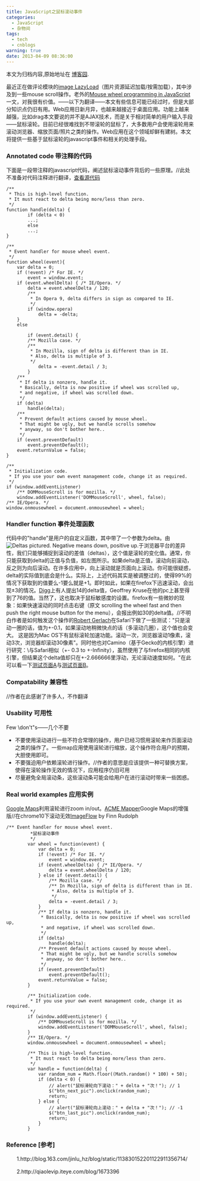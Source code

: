 ```yaml
---
title: JavaScript之鼠标滚动事件
categories:
  - JavaScript
  - 杂物间
tags:
  - tech
  - cnblogs
warning: true
date: 2013-04-09 08:36:00
---
```


<div class="history-article">本文为归档内容,原始地址在 <a href="http://www.cnblogs.com/hustskyking/archive/2013/04/09/mousewheel.html" target="_blank">博客园</a>.</div>

<p><span>最近正在做评论模块的</span><a href="http://blog.163.com/jinlu_hz/blog/static/11383015220112251147684/" target="_blank">image LazyLoad</a><span>（图片资源延迟加载/按需加载），其中涉及到一些mouse scroll操作。老外的</span><a href="http://adomas.org/javascript-mouse-wheel/" rel="nofollow" target="_blank">Mouse wheel programming in JavaScript</a><span>一文，对我很有价值。</span><span>&mdash;&mdash;以下为翻译&mdash;&mdash;</span><span>本文有些信息可能已经过时，但是大部分知识点仍旧有用。</span><span>Web应用日新月异，也越来越接近于桌面应用。功能上越来越强，比如drag<drop（拖拽），autocompletition（自动完成/自动补全）等等。在AJAX的配合下，这些应用都易于实现。</span><span>本文要说的并不是AJAX技术，而是关于相对简单的用户输入手段&mdash;&mdash;鼠标滚轮。目前已经很难找到不带滚轮的鼠标了，大多数用户会使用滚轮用来滚动浏览器、缩放页面/照片之类的操作。Web应用在这个领域却鲜有建树。本文将提供一些基于鼠标滚轮的javascript事件和相关的处理手段。</span></p>
<h3>Annotated code 带注释的代码</h3>
<p>
<span>下面是一段带注释的javascript代码，阐述鼠标滚动事件背后的一些原理。</span><span>//此处不准备对代码注释进行翻译，<a href="http://adomas.org/javascript-mouse-wheel/plain.html" rel="nofollow" target="_blank">查看源代码</a></span></p>



```
/**
 * This is high-level function.
 * It must react to delta being more/less than zero.
 */
function handle(delta) {
        if (delta < 0)
        ...;
        else
        ...;
}

/**
 * Event handler for mouse wheel event.
 */
function wheel(event){
    var delta = 0;
    if (!event) /* For IE. */
        event = window.event;
    if (event.wheelDelta) { /* IE/Opera. */
        delta = event.wheelDelta / 120;
        /**
         * In Opera 9, delta differs in sign as compared to IE.
         */
        if (window.opera)
            delta = -delta;
    }
    else

        if (event.detail) {
        /** Mozilla case. */
        /**
         * In Mozilla, sign of delta is different than in IE.
         * Also, delta is multiple of 3.
         */
            delta = -event.detail / 3;
        }
    /**
     * If delta is nonzero, handle it.
     * Basically, delta is now positive if wheel was scrolled up,
     * and negative, if wheel was scrolled down.
     */
    if (delta)
        handle(delta);
    /**
     * Prevent default actions caused by mouse wheel.
     * That might be ugly, but we handle scrolls somehow
     * anyway, so don't bother here..
     */
    if (event.preventDefault)
        event.preventDefault();
    event.returnValue = false;
}

/**
 * Initialization code.
 * If you use your own event management code, change it as required.
 */
if (window.addEventListener)
    /** DOMMouseScroll is for mozilla. */
    window.addEventListener('DOMMouseScroll', wheel, false);
/** IE/Opera. */
window.onmousewheel = document.onmousewheel = wheel;  

```



<h3>Handler function 事件处理函数</h3>
<p><span>代码中的"handle"是用户的自定义函数，其中带了一个参数为delta。由</span><img src="http://adomas.org/javascript-mouse-wheel/deltas.png" alt="Deltas pictured. Negative means down, positive up."><span>于浏览器平台的差异性，我们只能够捕捉到滚动的差值（deltas），这个值是滚轮的变化值。</span><span>通常，你只能获取到delta的正值与负值，如左图所示。</span><span>如果delta是正值，滚动向前滚动，反之则为向后滚动。在许多应用中，向上滚动就是页面向上滚动。</span><span>你可能很疑惑，delta的实际值到底会是什么。实际上，上述代码其实是被调整过的，使得99%的情况下获取到的值要么-1要么就是+1。即时如此，如果在firefox下迅速滚动，会出现&plusmn;3的情况。</span><a href="http://digg.com/programming/Mouse_wheel_programming_in_JavaScript#c2431219" rel="nofollow" target="_blank">Digg</a><span>上有人提出14的delta值，Geoffrey Kruse在他的pc上甚至得到了76的值。当然了，这也取决于鼠标敏感度的设置。firefox有一些微妙的现象：如果快速滚动的同时点击右键（原文 scrolling the wheel fast and then push the right mouse button for the menu），会报出例如30的delta值。</span><span>//不明白作者是如何触发这个操作的</span><a href="http://www.robsite.de/" rel="nofollow" target="_blank">Robert Gerlach</a><span>在Safari下做了一些测试："只是滚动一圈的话，值为+-0.1，如果滚动地稍微快点的话（多滚动几圈），这个值也会变大。 这是因为Mac OS下有鼠标滚轮加速功能。滚动一次，浏览器滚动1像素，滚动3次，浏览器却滚动30像素"。同时他也对Camino（基于Gecko的内核引擎）进行研究：\与Safari相似（+- 0.3 to +-Infinity），虽然使用了与firefox相同的内核引擎，但结果这个delta值却只在+-2.666666里浮动，无论滚动速度如何。"</span><span>在此可以看一下</span><a href="http://adomas.org/javascript-mouse-wheel/test.html" rel="nofollow" target="_blank">测试页面A</a><span>与</span><a href="http://adomas.org/javascript-mouse-wheel/test2.html" rel="nofollow" target="_blank">测试页面B</a><span>。</span></p>
<h3>Compatability 兼容性</h3>
<p>
<span>//作者在此感谢了许多人，不作翻译</span></p>
<h3>Usability 可用性</h3>
<p>
<span>Few \don't"s&mdash;&mdash;几个不要</span></p>
<ul>
<li>不要使用滚动进行一些不符合常理的操作，用户已经习惯用滚轮来作页面滚动之类的操作了。一些map应用使用滚轮进行缩放，这个操作符合用户的预期，大胆使用即可。</li>
<li>不要强迫用户依赖滚轮进行操作。<span>//作者的意思</span><span>是</span><span>应该</span><span>提供一种可替换方案，使得在滚轮操作无效的情况下，应用程序仍旧可用</span></li>
<li>尽量避免全局滚动条，这些滚动条可能会给用户在进行滚动时带来一些困惑。</li>

</ul>


<h3>Real world examples 应用实例</h3>
<p>
<a href="http://maps.google.com/" rel="nofollow" target="_blank">Google Maps</a><span>利用滚轮进行zoom in/out。</span><a href="http://mapper.acme.com/" rel="nofollow" target="_blank">ACME Mapper</a><span>Google Maps的增强版</span><span>//在chrome10下滚动无效</span><a href="http://imageflow.finnrudolph.de/" rel="nofollow" target="_blank">ImageFlow</a><span>&nbsp;by Finn Rudolph</span></p>



```
/** Event handler for mouse wheel event.
         *鼠标滚动事件
         */
        var wheel = function(event) {
            var delta = 0;
            if (!event) /* For IE. */
                event = window.event;
            if (event.wheelDelta) { /* IE/Opera. */
                delta = event.wheelDelta / 120;
            } else if (event.detail) {
                /** Mozilla case. */
                /** In Mozilla, sign of delta is different than in IE.
                 * Also, delta is multiple of 3.
                 */
                delta = -event.detail / 3;
            }
            /** If delta is nonzero, handle it.
             * Basically, delta is now positive if wheel was scrolled up,
             * and negative, if wheel was scrolled down.
             */
            if (delta)
                handle(delta);
            /** Prevent default actions caused by mouse wheel.
             * That might be ugly, but we handle scrolls somehow
             * anyway, so don't bother here..
             */
            if (event.preventDefault)
                event.preventDefault();
            event.returnValue = false;
        }

        /** Initialization code.
         * If you use your own event management code, change it as required.
         */
        if (window.addEventListener) {
            /** DOMMouseScroll is for mozilla. */
            window.addEventListener('DOMMouseScroll', wheel, false);
        }
        /** IE/Opera. */
        window.onmousewheel = document.onmousewheel = wheel;

        /** This is high-level function.
         * It must react to delta being more/less than zero.
         */
        var handle = function(delta) {
            var random_num = Math.floor((Math.random() * 100) + 50);
            if (delta < 0) {
                // alert("鼠标滑轮向下滚动：" + delta + "次！"); // 1
                $("btn_next_pic").onclick(random_num);
                return;
            } else {
                // alert("鼠标滑轮向上滚动：" + delta + "次！"); // -1
                $("btn_last_pic").onclick(random_num);
                return;
            }
        }

```



<h3>Reference [参考]</h3>
<p>　　1.http://blog.163.com/jinlu_hz/blog/static/113830152201122911356714/</p>
<p>　　2.http://qiaolevip.iteye.com/blog/1673396</p>

